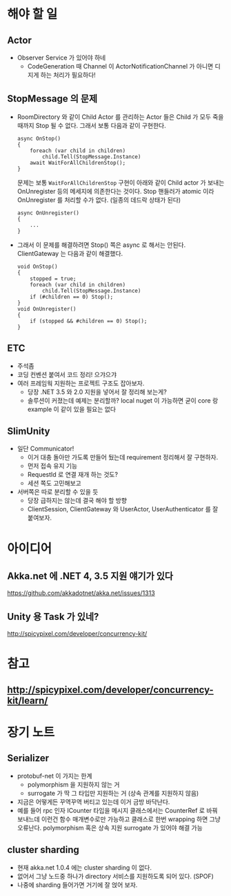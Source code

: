 ﻿# 해야 할 일

## Actor
  - Observer Service 가 있어야 하네
    - CodeGeneration 때 Channel 이 ActorNotificationChannel 가 아니면 디지게 하는 처리가 필요하다!

## StopMessage 의 문제
  - RoomDirectory 와 같이 Child Actor 를 관리하는 Actor 들은
    Child 가 모두 죽을 때까지 Stop 될 수 없다. 그래서 보통 다음과 같이 구현한다.
    ```
    async OnStop()
    {
        foreach (var child in children)
            child.Tell(StopMessage.Instance)
        await WaitForAllChildrenStop();
    }
    ```
    문제는 보통 `WaitForAllChildrenStop` 구현이 아래와 같이 Child actor 가 보내는
    OnUnregister 등의 메세지에 의존한다는 것이다. Stop 핸들러가 atomic 이라 OnUnregister 를
    처리할 수가 없다. (일종의 데드락 상태가 된다)
    ```
    async OnUnregister()
    {
        ...
    }
    ```
  - 그래서 이 문제를 해결하려면 Stop() 쪽은 async 로 해서는 안된다.
    ClientGateway 는 다음과 같이 해결했다.
    ```
    void OnStop()
    {
        stopped = true;
        foreach (var child in children)
            child.Tell(StopMessage.Instance)
        if (#children == 0) Stop();
    }
    void OnUnregister()
    {
        if (stopped && #children == 0) Stop();
    }
    ```

## ETC
  - 주석좀
  - 코딩 컨벤션 붙여서 코드 정리! 으갸으갸
  - 여러 프레임웍 지원하는 프로젝트 구조도 잡아보자.
    - 당장 .NET 3.5 와 2.0 지원을 넣어서 잘 정리해 보는게?
	- 솔루션이 커졌는데 예제는 분리할까?
      local nuget 이 가능하면 굳이 core 랑 example 이 같이 있을 필요는 없다

## SlimUnity
  - 일단 Communicator!
    - 이거 대충 돌아만 가도록 만들어 뒀는데 requirement 정리해서 잘 구현하자.
	- 먼저 접속 유지 기능
	- RequestId 로 연결 재개 하는 것도?
	- 세션 쪽도 고민해보고
  - 서버쪽은 따로 분리할 수 있을 듯
    - 당장 급하지는 않는데 결국 해야 할 방향
	- ClientSession, ClientGateway 와 UserActor, UserAuthenticator 를 잘 붙여보자.

# 아이디어
 
## Akka.net 에 .NET 4, 3.5 지원 얘기가 있다
  https://github.com/akkadotnet/akka.net/issues/1313

## Unity 용 Task 가 있네?
  http://spicypixel.com/developer/concurrency-kit/

# 참고

## http://spicypixel.com/developer/concurrency-kit/learn/

# 장기 노트

## Serializer
  - protobuf-net 이 가지는 한계
    - polymorphism 을 지원하지 않는 거
	- surrogate 가 딱 그 타입만 지원하는 거 (상속 관계를 지원하지 않음)
  - 지금은 어떻게든 꾸역꾸역 버티고 있는데 이거 금방 바닥난다.
  - 예를 들어 rpc 인자 ICounter 타입을 메시지 클래스에서는 CounterRef 로 바꿔 보내느데
    이런건 함수 매개변수로만 가능하고 클래스로 한번 wrapping 하면 그냥 오류난다.
	polymorphism 혹은 상속 지원 surrogate 가 있어야 해결 가능

## cluster sharding 
  - 현재 akka.net 1.0.4 에는 cluster sharding 이 없다.
  - 없어서 그냥 노드중 하나가 directory 서비스를 지원하도록 되어 있다. (SPOF)
  - 나중에 sharding 들어가면 거기에 잘 얹어 보자.
